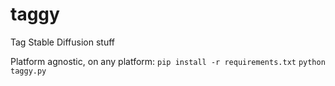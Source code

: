 # taggy
Tag Stable Diffusion stuff

Platform agnostic, on any platform:
`pip install -r requirements.txt`
`python taggy.py`